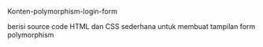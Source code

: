 Konten-polymorphism-login-form

berisi source code HTML dan CSS sederhana untuk membuat tampilan form polymorphism

